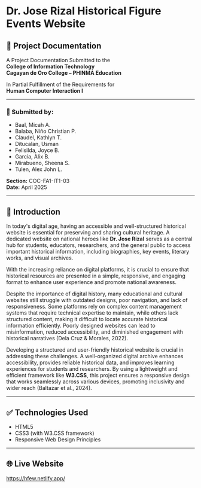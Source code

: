 # Dr. Jose Rizal Historical Figure Events Website

## 📖 Project Documentation

A Project Documentation Submitted to the  
**College of Information Technology**  
**Cagayan de Oro College – PHINMA Education**  

In Partial Fulfillment of the Requirements for  
**Human Computer Interaction I**

---

### 👥 Submitted by:

- Baal, Micah A.  
- Balaba, Niño Christian P.  
- Claudel, Kathlyn T.  
- Ditucalan, Usman  
- Felisilda, Joyce B.  
- Garcia, Alix B.  
- Mirabueno, Sheena S.  
- Tulen, Alex John L.  

**Section:** COC-FA1-IT1-03  
**Date:** April 2025  

---

## 🧭 Introduction

In today's digital age, having an accessible and well-structured historical website is essential for preserving and sharing cultural heritage. A dedicated website on national heroes like **Dr. Jose Rizal** serves as a central hub for students, educators, researchers, and the general public to access important historical information, including biographies, key events, literary works, and visual archives.

With the increasing reliance on digital platforms, it is crucial to ensure that historical resources are presented in a simple, responsive, and engaging format to enhance user experience and promote national awareness.

Despite the importance of digital history, many educational and cultural websites still struggle with outdated designs, poor navigation, and lack of responsiveness. Some platforms rely on complex content management systems that require technical expertise to maintain, while others lack structured content, making it difficult to locate accurate historical information efficiently. Poorly designed websites can lead to misinformation, reduced accessibility, and diminished engagement with historical narratives (Dela Cruz & Morales, 2022).

Developing a structured and user-friendly historical website is crucial in addressing these challenges. A well-organized digital archive enhances accessibility, provides reliable historical data, and improves learning experiences for students and researchers. By using a lightweight and efficient framework like **W3.CSS**, this project ensures a responsive design that works seamlessly across various devices, promoting inclusivity and wider reach (Baltazar et al., 2024).

---

## ✅ Technologies Used
- HTML5  
- CSS3 (with W3.CSS framework)  
- Responsive Web Design Principles  

---

## 🌐 Live Website 
https://hfew.netlify.app/
